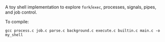 A toy shell implementation to explore `fork`/`exec`, processes, signals, pipes, and job control.

To compile:
```
gcc process.c job.c parse.c background.c execute.c builtin.c main.c -o my_shell
```

